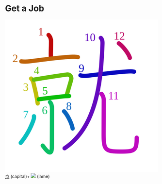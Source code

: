 # Get a Job
![5c31](../Kanji/kanji-colorize/5c31.svg)
[京](../Kanji/kanji-dict/京.md) (capital)+ ![](http://www.kanjidamage.com/assets/radsmall/lame-e89756fd91bf11bcc1440802f8e15468e3e2759a2db393a0398d7ceb593e598c.jpg) (lame)